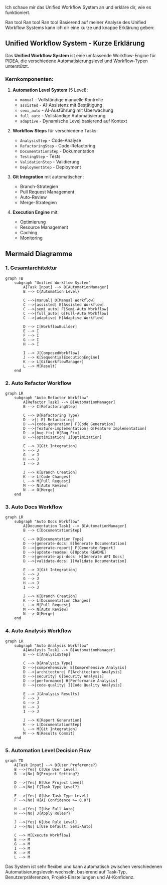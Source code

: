 Ich schaue mir das Unified Workflow System an und erkläre dir, wie es funktioniert.

Ran tool
Ran tool
Ran tool
Basierend auf meiner Analyse des Unified Workflow Systems kann ich dir eine kurze und knappe Erklärung geben:

## Unified Workflow System - Kurze Erklärung

Das **Unified Workflow System** ist eine umfassende Workflow-Engine für PIDEA, die verschiedene Automatisierungslevel und Workflow-Typen unterstützt.

### Kernkomponenten:

1. **Automation Level System** (5 Level):
   - `manual` - Vollständige manuelle Kontrolle
   - `assisted` - AI-Assistenz mit Bestätigung
   - `semi_auto` - AI-Ausführung mit Überwachung
   - `full_auto` - Vollständige Automatisierung
   - `adaptive` - Dynamische Level basierend auf Kontext

2. **Workflow Steps** für verschiedene Tasks:
   - `AnalysisStep` - Code-Analyse
   - `RefactoringStep` - Code-Refactoring
   - `DocumentationStep` - Dokumentation
   - `TestingStep` - Tests
   - `ValidationStep` - Validierung
   - `DeploymentStep` - Deployment

3. **Git Integration** mit automatischen:
   - Branch-Strategien
   - Pull Request Management
   - Auto-Review
   - Merge-Strategien

4. **Execution Engine** mit:
   - Optimierung
   - Resource Management
   - Caching
   - Monitoring

## Mermaid Diagramme

### 1. Gesamtarchitektur

```mermaid
graph TB
    subgraph "Unified Workflow System"
        A[Task Input] --> B[AutomationManager]
        B --> C{Automation Level}
        
        C -->|manual| D[Manual Workflow]
        C -->|assisted| E[Assisted Workflow]
        C -->|semi_auto| F[Semi-Auto Workflow]
        C -->|full_auto| G[Full-Auto Workflow]
        C -->|adaptive| H[Adaptive Workflow]
        
        D --> I[WorkflowBuilder]
        E --> I
        F --> I
        G --> I
        H --> I
        
        I --> J[ComposedWorkflow]
        J --> K[SequentialExecutionEngine]
        K --> L[GitWorkflowManager]
        L --> M[Result]
    end
```

### 2. Auto Refactor Workflow

```mermaid
graph LR
    subgraph "Auto Refactor Workflow"
        A[Refactor Task] --> B[AutomationManager]
        B --> C[RefactoringStep]
        
        C --> D{Refactoring Type}
        D -->|| E[ Refactoring]
        D -->|code-generation| F[Code Generation]
        D -->|feature-implementation| G[Feature Implementation]
        D -->|bug-fix| H[Bug Fix]
        D -->|optimization| I[Optimization]
        
        E --> J[Git Integration]
        F --> J
        G --> J
        H --> J
        I --> J
        
        J --> K[Branch Creation]
        K --> L[Code Changes]
        L --> M[Pull Request]
        M --> N[Auto Review]
        N --> O[Merge]
    end
```

### 3. Auto Docs Workflow

```mermaid
graph LR
    subgraph "Auto Docs Workflow"
        A[Documentation Task] --> B[AutomationManager]
        B --> C[DocumentationStep]
        
        C --> D{Documentation Type}
        D -->|generate-docs| E[Generate Documentation]
        D -->|generate-report| F[Generate Report]
        D -->|update-readme| G[Update README]
        D -->|generate-api-docs| H[Generate API Docs]
        D -->|validate-docs| I[Validate Documentation]
        
        E --> J[Git Integration]
        F --> J
        G --> J
        H --> J
        I --> J
        
        J --> K[Branch Creation]
        K --> L[Documentation Changes]
        L --> M[Pull Request]
        M --> N[Auto Review]
        N --> O[Merge]
    end
```

### 4. Auto Analysis Workflow

```mermaid
graph LR
    subgraph "Auto Analysis Workflow"
        A[Analysis Task] --> B[AutomationManager]
        B --> C[AnalysisStep]
        
        C --> D{Analysis Type}
        D -->|comprehensive| E[Comprehensive Analysis]
        D -->|architecture| F[Architecture Analysis]
        D -->|security| G[Security Analysis]
        D -->|performance| H[Performance Analysis]
        D -->|code-quality| I[Code Quality Analysis]
        
        E --> J[Analysis Results]
        F --> J
        G --> J
        H --> J
        I --> J
        
        J --> K[Report Generation]
        K --> L[DocumentationStep]
        L --> M[Git Integration]
        M --> N[Results Commit]
    end
```

### 5. Automation Level Decision Flow

```mermaid
graph TD
    A[Task Input] --> B{User Preference?}
    B -->|Yes| C[Use User Level]
    B -->|No| D{Project Setting?}
    
    D -->|Yes| E[Use Project Level]
    D -->|No| F{Task Type Level?}
    
    F -->|Yes| G[Use Task Type Level]
    F -->|No| H{AI Confidence >= 0.8?}
    
    H -->|Yes| I[Use Full Auto]
    H -->|No| J{Apply Rules?}
    
    J -->|Yes| K[Use Rule Level]
    J -->|No| L[Use Default: Semi-Auto]
    
    C --> M[Execute Workflow]
    E --> M
    G --> M
    I --> M
    K --> M
    L --> M
```

Das System ist sehr flexibel und kann automatisch zwischen verschiedenen Automatisierungsleveln wechseln, basierend auf Task-Typ, Benutzerpräferenzen, Projekt-Einstellungen und AI-Konfidenz.